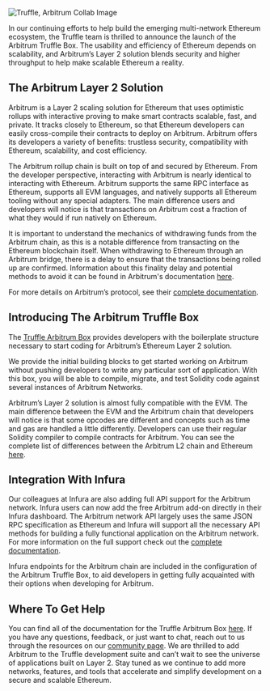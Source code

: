 ![Truffle, Arbitrum Collab Image](/img/blog/truffle-and-infura-support-arbitrum/blog-header.png)

In our continuing efforts to help build the emerging multi-network Ethereum ecosystem, the Truffle team is thrilled to announce the launch of the Arbitrum Truffle Box. The usability and efficiency of Ethereum depends on scalability, and Arbitrum’s Layer 2 solution blends security and higher throughput to help make scalable Ethereum a reality.

## The Arbitrum Layer 2 Solution

Arbitrum is a Layer 2 scaling solution for Ethereum that uses optimistic rollups with interactive proving to make smart contracts scalable, fast, and private. It tracks closely to Ethereum, so that Ethereum developers can easily cross-compile their contracts to deploy on Arbitrum. Arbitrum offers its developers a variety of benefits: trustless security, compatibility with Ethereum, scalability, and cost efficiency.

The Arbitrum rollup chain is built on top of and secured by Ethereum. From the developer perspective, interacting with Arbitrum is nearly identical to interacting with Ethereum. Arbitrum supports the same RPC interface as Ethereum, supports all EVM languages, and natively supports all Ethereum tooling without any special adapters. The main difference users and developers will notice is that transactions on Arbitrum cost a fraction of what they would if run natively on Ethereum.

It is important to understand the mechanics of withdrawing funds from the Arbitrum chain, as this is a notable difference from transacting on the Ethereum blockchain itself. When withdrawing to Ethereum through an Arbitrum bridge, there is a delay to ensure that the transactions being rolled up are confirmed. Information about this finality delay and potential methods to avoid it can be found in Arbitrum's documentation [here](https://developer.offchainlabs.com/docs/withdrawals).

For more details on Arbitrum’s protocol, see their [complete documentation](https://developer.offchainlabs.com/docs/inside_arbitrum).

## Introducing The Arbitrum Truffle Box

The [Truffle Arbitrum Box](https://github.com/truffle-box/arbitrum-box) provides developers with the boilerplate structure necessary to start coding for Arbitrum’s Ethereum Layer 2 solution.

We provide the initial building blocks to get started working on Arbitrum without pushing developers to write any particular sort of application. With this box, you will be able to compile, migrate, and test Solidity code against several instances of Arbitrum Networks.

Arbitrum’s Layer 2 solution is almost fully compatible with the EVM. The main difference between the EVM and the Arbitrum chain that developers will notice is that some opcodes are different and concepts such as time and gas are handled a little differently. Developers can use their regular Solidity compiler to compile contracts for Arbitrum. You can see the complete list of differences between the Arbitrum L2 chain and Ethereum [here](https://developer.offchainlabs.com/docs/differences_overview).

## Integration With Infura

Our colleagues at Infura are also adding full API support for the Arbitrum network. Infura users can now add the free Arbitrum add-on directly in their Infura dashboard. The Arbitrum network API largely uses the same JSON RPC specification as Ethereum and Infura will support all the necessary API methods for building a fully functional application on the Arbitrum network. For more information on the full support check out the [complete documentation](https://infura.io/docs/ethereum#section/Network-Add-Ons/).

Infura endpoints for the Arbitrum chain are included in the configuration of the Arbitrum Truffle Box, to aid developers in getting fully acquainted with their options when developing for Arbitrum.

## Where To Get Help

You can find all of the documentation for the Truffle Arbitrum Box [here](https://github.com/truffle-box/arbitrum-box). If you have any questions, feedback, or just want to chat, reach out to us through the resources on our [community page](https://www.trufflesuite.com/community).
We are thrilled to add Arbitrum to the Truffle development suite and can’t wait to see the universe of applications built on Layer 2. Stay tuned as we continue to add more networks, features, and tools that accelerate and simplify development on a secure and scalable Ethereum.
